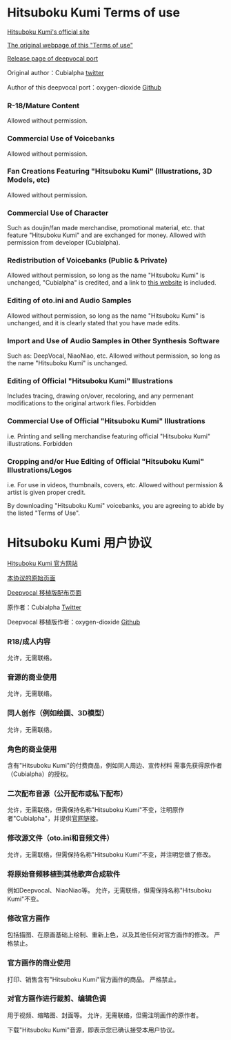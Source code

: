 # Hitsuboku Kumi Terms of use

[Hitsuboku Kumi's official site](https://cubialpha.wixsite.com/koomstar)

[The original webpage of this "Terms of use"](https://cubialpha.wixsite.com/koomstar/character)

[Release page of deepvocal port](https://github.com/oxygen-dioxide/hitsuboku-kumi-chn-deepvocal)

Original author：Cubialpha [twitter](https://twitter.com/_cubialpha)

Author of this deepvocal port：oxygen-dioxide [Github](https://github.com/oxygen-dioxide)

### R-18/Mature Content
Allowed without permission.

### Commercial Use of Voicebanks
Allowed without permission.

### Fan Creations Featuring "Hitsuboku Kumi" (Illustrations, 3D Models, etc)
Allowed without permission.

### Commercial Use of Character
Such as doujin/fan made merchandise, promotional material, etc. that feature "Hitsuboku Kumi" and are exchanged for money.
Allowed with permission from developer (Cubialpha).

### Redistribution of Voicebanks (Public & Private)
Allowed without permission, so long as the name "Hitsuboku Kumi" is unchanged, "Cubialpha" is credited, and a link to [this website](https://cubialpha.wixsite.com/koomstar/character) is included.

### Editing of oto.ini and Audio Samples
Allowed without permission, so long as the name "Hitsuboku Kumi" is unchanged, and it is clearly stated that you have made edits.

### Import and Use of Audio Samples in Other Synthesis Software
Such as: DeepVocal, NiaoNiao, etc.
Allowed without permission, so long as the name "Hitsuboku Kumi" is unchanged.

### Editing of Official "Hitsuboku Kumi" Illustrations
Includes tracing, drawing on/over, recoloring, and any permenant modifications to the original artwork files.
Forbidden

### Commercial Use of Official "Hitsuboku Kumi" Illustrations
i.e. Printing and selling merchandise featuring official "Hitsuboku Kumi" illustrations.
Forbidden

### Cropping and/or Hue Editing of Official "Hitsuboku Kumi" Illustrations/Logos
i.e. For use in videos, thumbnails, covers, etc.
Allowed without permission & artist is given proper credit.

By downloading "Hitsuboku Kumi" voicebanks, you are agreeing to abide by the listed "Terms of Use".

# Hitsuboku Kumi 用户协议

[Hitsuboku Kumi 官方网站](https://cubialpha.wixsite.com/koomstar)

[本协议的原始页面](https://cubialpha.wixsite.com/koomstar/character)

[Deepvocal 移植版配布页面](https://github.com/oxygen-dioxide/hitsuboku-kumi-chn-deepvocal)

原作者：Cubialpha [Twitter](https://twitter.com/_cubialpha)

Deepvocal 移植版作者：oxygen-dioxide [Github](https://github.com/oxygen-dioxide)

### R18/成人内容
允许，无需联络。

### 音源的商业使用
允许，无需联络。

### 同人创作（例如绘画、3D模型）
允许，无需联络。

### 角色的商业使用
含有"Hitsuboku Kumi"的付费商品，例如同人周边、宣传材料
需事先获得原作者（Cubialpha）的授权。

### 二次配布音源（公开配布或私下配布）
允许，无需联络，但需保持名称"Hitsuboku Kumi"不变，注明原作者"Cubialpha"，并提供[官网链接](https://cubialpha.wixsite.com/koomstar)。

### 修改源文件（oto.ini和音频文件）
允许，无需联络，但需保持名称"Hitsuboku Kumi"不变，并注明您做了修改。

### 将原始音频移植到其他歌声合成软件
例如Deepvocal、NiaoNiao等。
允许，无需联络，但需保持名称"Hitsuboku Kumi"不变。

### 修改官方画作
包括描图、在原画基础上绘制、重新上色，以及其他任何对官方画作的修改。
严格禁止。

### 官方画作的商业使用
打印、销售含有"Hitsuboku Kumi"官方画作的商品。
严格禁止。

### 对官方画作进行裁剪、编辑色调
用于视频、缩略图、封面等。
允许，无需联络，但需注明画作的原作者。

下载"Hitsuboku Kumi"音源，即表示您已确认接受本用户协议。